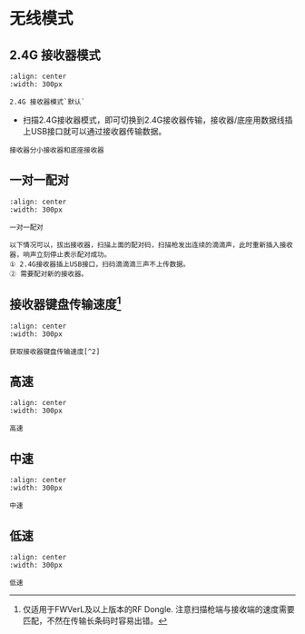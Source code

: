 # 无线模式

## 2.4G 接收器模式

```{figure} ../../../media/2523IFSNO241.png
:align: center
:width: 300px

2.4G 接收器模式`默认`
```
- 扫描2.4G接收器模式，即可切换到2.4G接收器传输，接收器/底座用数据线插上USB接口就可以通过接收器传输数据。


```{note}
接收器分小接收器和底座接收器
```

## 一对一配对
```{figure} ../../../media/24RF23CH02.png
:align: center
:width: 300px

一对一配对
```

```{note}
以下情况可以，拔出接收器，扫描上面的配对码，扫描枪发出连续的滴滴声，此时重新插入接收器，响声立刻停止表示配对成功。  
① 2.4G接收器插上USB接口，扫码滴滴滴三声不上传数据。  
② 需要配对新的接收器。
```

## 接收器键盘传输速度[^1]

[^1]: 仅适用于FWVerL及以上版本的RF Dongle. 注意扫描枪端与接收端的速度需要匹配，不然在传输长条码时容易出错。

```{figure} ../../../media/25KB23SP.png
:align: center
:width: 300px

获取接收器键盘传输速度[^2]
```
[^2]: 仅无线2.4G模式且接收端正常接收情况下有效。

## 高速


```{figure} ../../../media/24USB23KEY.png
:align: center
:width: 300px

高速
```


## 中速

```{figure} ../../../media/24USB23KEY4.png
:align: center
:width: 300px

中速
```

## 低速

```{figure} ../../../media/24USB23KEY9.png
:align: center
:width: 300px

低速
```

